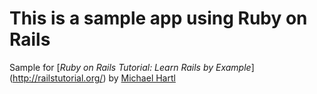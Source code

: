 # This is a sample app using Ruby on Rails

Sample for [*Ruby on Rails Tutorial: Learn Rails by Example*] (http://railstutorial.org/)
by [Michael Hartl](http://michaelhartl.com)
